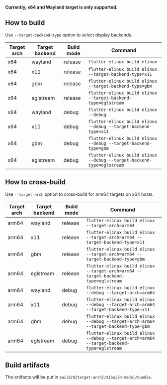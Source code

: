 **Currently, x64 and Wayland target is only supported.**

## How to build
Use `--target-backend-type` option to select display backends.

|Target arch|Target backend|Build mode| Command |
| --------- | ------------ | -------- | ------- |
| x64       | wayland      | release  | `flutter-elinux build elinux` |
| x64       | x11          | release  | `flutter-elinux build elinux --target-backend-type=x11` |
| x64       | gbm          | release  | `flutter-elinux build elinux --target-backend-type=gbm` |
| x64       | eglstream    | release  | `flutter-elinux build elinux --target-backend-type=eglstream` |
| x64       | wayland      | debug    | `flutter-elinux build elinux --debug` |
| x64       | x11          | debug    | `flutter-elinux build elinux --debug --target-backend-type=x11` |
| x64       | gbm          | debug    | `flutter-elinux build elinux --debug --target-backend-type=gbm` |
| x64       | eglstream    | debug    | `flutter-elinux build elinux --debug --target-backend-type=eglstream` |

## How to cross-build
Use `--target-arch` option to cross-build for arm64 targets on x64 hosts.

|Target arch|Target backend|Build mode| Command |
| --------- | ------------ | -------- | ------- |
| arm64     | wayland      | release  | `flutter-elinux build elinux --target-arch=arm64` |
| arm64     | x11          | release  | `flutter-elinux build elinux --target-arch=arm64 --target-backend-type=x11` |
| arm64     | gbm          | release  | `flutter-elinux build elinux --target-arch=arm64 --target-backend-type=gbm` |
| arm64     | eglstream    | release  | `flutter-elinux build elinux --target-arch=arm64 --target-backend-type=eglstream` |
| arm64     | wayland      | debug    | `flutter-elinux build elinux --debug --target-arch=arm64` |
| arm64     | x11          | debug    | `flutter-elinux build elinux --debug --target-arch=arm64 --target-backend-type=x11` |
| arm64     | gbm          | debug    | `flutter-elinux build elinux --debug --target-arch=arm64 --target-backend-type=gbm` |
| arm64     | eglstream    | debug    | `flutter-elinux build elinux --debug --target-arch=arm64 --target-backend-type=eglstream` |

## Build artifacts
The artifacts will be put in `build/${target-arch}/${build-mode}/bundle`.